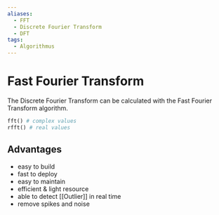 ```yaml
---
aliases:
  - FFT
  - Discrete Fourier Transform
  - DFT
tags:
  - Algorithmus
---
```

# Fast Fourier Transform 

The Discrete Fourier Transform can be calculated with the Fast Fourier Transform algorithm.


```python
fft() # complex values 
rfft() # real values 
```


## Advantages 

- easy to build
- fast to deploy
- easy to maintain 
- efficient & light resource 
- able to detect [[Outlier]] in real time
- remove spikes and noise 
